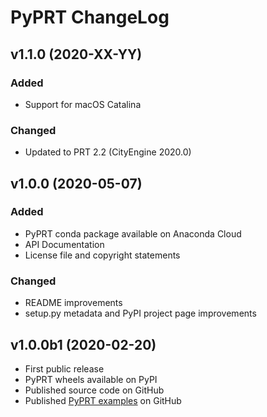 # PyPRT ChangeLog

## v1.1.0 (2020-XX-YY)

### Added
* Support for macOS Catalina

### Changed
* Updated to PRT 2.2 (CityEngine 2020.0)

## v1.0.0 (2020-05-07)

### Added

* PyPRT conda package available on Anaconda Cloud
* API Documentation
* License file and copyright statements

### Changed

* README improvements
* setup.py metadata and PyPI project page improvements

## v1.0.0b1 (2020-02-20)

* First public release
* PyPRT wheels available on PyPI
* Published source code on GitHub
* Published [PyPRT examples](https://github.com/Esri/pyprt-examples) on GitHub